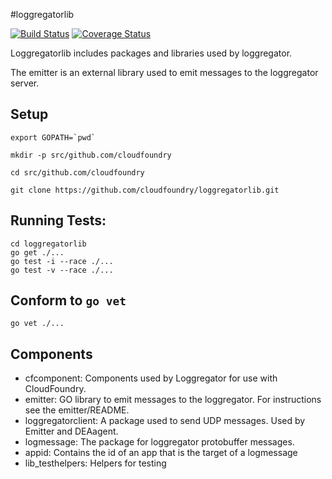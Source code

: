 #loggregatorlib 

[![Build Status](https://travis-ci.org/cloudfoundry/loggregatorlib.png?branch=master)](https://travis-ci.org/cloudfoundry/loggregatorlib) [![Coverage Status](https://coveralls.io/repos/cloudfoundry/loggregatorlib/badge.png?branch=master)](https://coveralls.io/r/cloudfoundry/loggregatorlib?branch=master)

Loggregatorlib includes packages and libraries used by loggregator.

The emitter is an external library used to emit messages to the loggregator server.


Setup
------------------

    export GOPATH=`pwd`

    mkdir -p src/github.com/cloudfoundry

    cd src/github.com/cloudfoundry

    git clone https://github.com/cloudfoundry/loggregatorlib.git



Running Tests:
------------------

    cd loggregatorlib
    go get ./...
    go test -i --race ./...
    go test -v --race ./...
    
Conform to `go vet`
------------------
    go vet ./...


Components
------------------

*   cfcomponent: Components used by Loggregator for use with CloudFoundry.
*   emitter:  GO library to emit messages to the loggregator. For instructions see the emitter/README.
*   loggregatorclient: A package used to send UDP messages. Used by Emitter and DEAagent.
*   logmessage: The package for loggregator protobuffer messages.
*   appid: Contains the id of an app that is the target of a logmessage
*   lib_testhelpers: Helpers for testing
